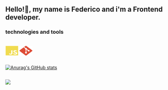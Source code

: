 ## Hello!👋, my name is Federico and i'm a Frontend developer.
### 

### technologies and tools
<div style="display: inline_block"><br>
  <img align="center" alt="Rafa-Js" height="30" width="40" src="https://raw.githubusercontent.com/devicons/devicon/master/icons/javascript/javascript-plain.svg">

  <img align="center" alt="Git" height="30" width="40" src="./icons/git-icon.svg">
</div>

##
[![Anurag's GitHub stats](https://github-readme-stats.vercel.app/api?username=FedeMaldonado&show_icons=true&theme=transparent)](https://github.com/anuraghazra/github-readme-stats)

##
<div> 
  <a href="https://www.linkedin.com/in/federico-maldonado-213107225/" target="_blank"><img src="https://img.shields.io/badge/-LinkedIn-%230077B5?style=for-the-badge&logo=linkedin&logoColor=white" target="_blank"></a> 
</div>
